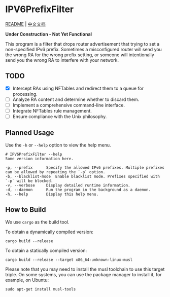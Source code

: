# IPV6PrefixFilter
[README](README.md) | [中文文档](README_ZH.md)

**Under Construction - Not Yet Functional**

This program is a filter that drops router advertisement that trying to set a non-specified IPv6 prefix. Sometimes a misconfigured router will send you the wrong RA for the wrong prefix setting, or someone will intentionally send you the wrong RA to interfere with your network.

## TODO

- [x] Intercept RAs using NFTables and redirect them to a queue for processing.
- [ ] Analyze RA content and determine whether to discard them.
- [ ] Implement a comprehensive command-line interface.
- [ ] Integrate NFTables rule management.
- [ ] Ensure compliance with the Unix philosophy.

## Planned Usage

Use the `-h` or `--help` option to view the help menu.

```shell
# IPV6PrefixFilter --help
Some version information here.

-p, --prefix      Specify the allowed IPv6 prefixes. Multiple prefixes can be allowed by repeating the `-p` option.
-b, --blacklist-mode  Enable blacklist mode. Prefixes specified with `-p` will be blocked.
-v, --verbose     Display detailed runtime information.
-d, --daemon      Run the program in the background as a daemon.
-h, --help        Display this help menu.
```
## How to Build

We use `cargo` as the build tool.

To obtain a dynamically compiled version:

```shell
cargo build --release
```

To obtain a statically compiled version:

```shell
cargo build --release --target x86_64-unknown-linux-musl
```

Please note that you may need to install the musl toolchain to use this target triple. On some systems, you can use the package manager to install it, for example, on Ubuntu:

```shell
sudo apt-get install musl-tools
```
